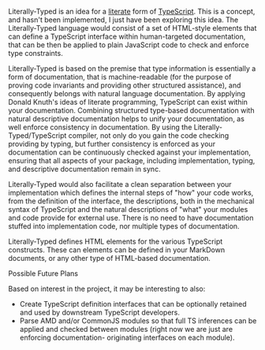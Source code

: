 Literally-Typed is an idea for a [literate](https://en.wikipedia.org/wiki/Literate_programming) form of [TypeScript](http://www.typescriptlang.org/).
This is a concept, and hasn't been implemented, I just have been exploring this idea.
The Literally-Typed language would consist of a set of HTML-style elements that can define a TypeScript interface within
human-targeted documentation, that can be then
be applied to plain JavaScript code to check and enforce type constraints.

Literally-Typed is based on the premise that type information is essentially a form of documentation, that is machine-readable 
(for the purpose of proving code invariants and providing other structured assistance), and consequently belongs with
natural language documentation. By applying Donald Knuth's ideas of literate programming, TypeScript can exist within
your documentation. Combining structured type-based documentation with natural descriptive documentation helps to 
unify your documentation, as well enforce consistency in documentation. By using
the Literally-Typed/TypeScript compiler, not only do you gain the code checking providing by typing, 
but further consistency is enforced as your documentation can be continuously checked
against your implementation, ensuring that all aspects of your package, including implementation, typing, and 
descriptive documentation remain in sync.

Literally-Typed would also facilitate a clean separation between your implementation which defines the internal steps of
"how" your code works, from the definition of the interface, the descriptions, both in the mechanical
syntax of TypeScript and the natural descriptions of "what" your modules and code provide for external
use. There is no need to have documentation stuffed into implementation code, nor multiple types of documentation.

Literally-Typed defines HTML elements for the various TypeScript constructs. These can elements can be defined in your
MarkDown documents, or any other type of HTML-based documentation.

Possible Future Plans

Based on interest in the project, it may be interesting to also:
* Create TypeScript definition interfaces that can be optionally retained and used by
downstream TypeScript developers.
* Parse AMD and/or CommonJS modules so that full TS inferences can be applied
and checked between modules (right now we are just are enforcing documentation-
originating interfaces on each module).